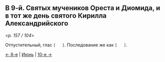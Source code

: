
## В 9-й. Святых мучеников Ореста и Диомида, и в тот же день святого Кирилла Александрийского

<*p. 157 / 104*>

Отпустительный, глас `[   ]`. Последование же как `[   ]`.

[← 8-е](06_08_MES.ru.md) | [Июнь](README.md#9-й) | [10-е →](06_10_MES.ru.md)
